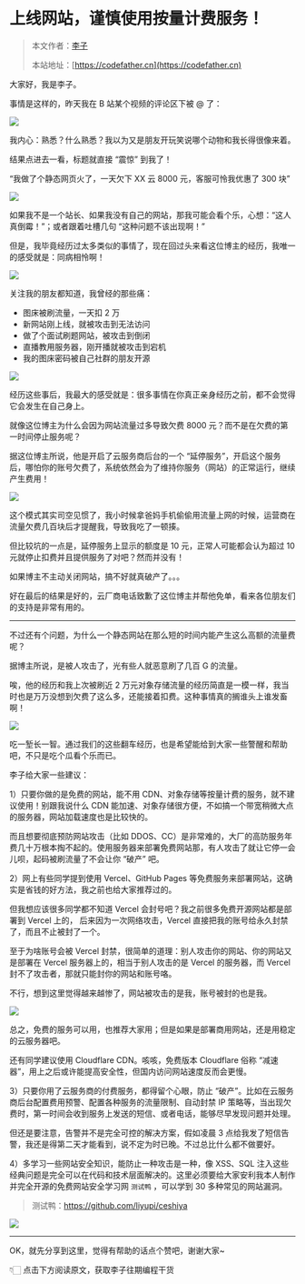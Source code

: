 # 上线网站，谨慎使用按量计费服务！

> 本文作者：[李子](https://yuyuanweb.feishu.cn/wiki/Abldw5WkjidySxkKxU2cQdAtnah)
>
> 本站地址：[https://codefather.cn](https://codefather.cn)

大家好，我是李子。

事情是这样的，昨天我在 B 站某个视频的评论区下被 @ 了：

![](https://pic.yupi.icu/5563/202311080914326.png)

我内心：熟悉？什么熟悉？我以为又是朋友开玩笑说哪个动物和我长得很像来着。

结果点进去一看，标题就直接 “震惊” 到我了！

“我做了个静态网页火了，一天欠下 XX 云 8000 元，客服可怜我优惠了 300 块”

![](https://pic.yupi.icu/5563/202311080914021.png)

如果我不是一个站长、如果我没有自己的网站，那我可能会看个乐，心想：“这人真倒霉！”；或者跟着吐槽几句 “这种问题不该出现啊！”

但是，我毕竟经历过太多类似的事情了，现在回过头来看这位博主的经历，我唯一的感受就是：同病相怜啊！

![](https://pic.yupi.icu/5563/202311080914327.png)

关注我的朋友都知道，我曾经的那些痛：

- 图床被刷流量，一天扣 2 万
- 新网站刚上线，就被攻击到无法访问
- 做了个面试刷题网站，被攻击到倒闭
- 直播教用服务器，刚开播就被攻击到宕机
- 我的图床密码被自己社群的朋友开源

![](https://pic.yupi.icu/5563/202311080914333.jpeg)

经历这些事后，我最大的感受就是：很多事情在你真正亲身经历之前，都不会觉得它会发生在自己身上。

就像这位博主为什么会因为网站流量过多导致欠费 8000 元？而不是在欠费的第一时间停止服务呢？

据这位博主所说，他是开启了云服务商后台的一个 “延停服务”，开启这个服务后，哪怕你的账号欠费了，系统依然会为了维持你服务（网站）的正常运行，继续产生费用！

![](https://pic.yupi.icu/5563/202311080914331.jpeg)

这个模式其实司空见惯了，我小时候拿爸妈手机偷偷用流量上网的时候，运营商在流量欠费几百块后才提醒我，导致我吃了一顿揍。

但比较坑的一点是，延停服务上显示的额度是 10 元，正常人可能都会认为超过 10 元就停止扣费并且提供服务了对吧？然而并没有！

如果博主不主动关闭网站，搞不好就真破产了。。。

好在最后的结果是好的，云厂商电话致歉了这位博主并帮他免单，看来各位朋友们的支持是非常有用的。



------


不过还有个问题，为什么一个静态网站在那么短的时间内能产生这么高额的流量费呢？

据博主所说，是被人攻击了，光有些人就恶意刷了几百 G 的流量。

唉，他的经历和我上次被刷近 2 万元对象存储流量的经历简直是一模一样，我当时也是万万没想到欠费了这么多，还能接着扣费。这种事情真的搁谁头上谁发畜啊！

![](https://pic.yupi.icu/5563/202311080914620.png)

吃一堑长一智。通过我们的这些翻车经历，也是希望能给到大家一些警醒和帮助吧，不只是吃个瓜看个乐而已。

李子给大家一些建议：

1）只要你做的是免费的网站，能不用 CDN、对象存储等按量计费的服务，就不建议使用！别跟我说什么 CDN 能加速、对象存储很方便，不如搞一个带宽稍微大点的服务器，网站加载速度也是比较快的。

而且想要彻底预防网站攻击（比如 DDOS、CC）是非常难的，大厂的高防服务年费几十万根本掏不起的。使用服务器来部署免费网站那，有人攻击了就让它停一会儿呗，起码被刷流量了不会让你 “破产” 吧。

2）网上有些同学提到使用 Vercel、GitHub Pages 等免费服务来部署网站，这确实是省钱的好方法，我之前也给大家推荐过的。

但我想应该很多同学都不知道 Vercel 会封号吧？我之前很多免费开源网站都是部署到 Vercel 上的， 后来因为一次网络攻击，Vercel 直接把我的账号给永久封禁了，而且不止被封了一个。

至于为啥账号会被 Vercel 封禁，很简单的道理：别人攻击你的网站、你的网站又是部署在 Vercel 服务器上的，相当于别人攻击的是 Vercel 的服务器，而 Vercel 封不了攻击者，那就只能封你的网站和账号咯。

不行，想到这里觉得越来越惨了，网站被攻击的是我，账号被封的也是我。

![](https://pic.yupi.icu/5563/202311080914833.png)

总之，免费的服务可以用，也推荐大家用；但是如果是部署商用网站，还是用稳定的云服务器吧。

还有同学建议使用 Cloudflare CDN。咳咳，免费版本 Cloudflare 俗称 “减速器”，用上之后或许能提高安全性，但国内访问网站速度反而会更慢。

3）只要你用了云服务商的付费服务，都得留个心眼，防止 “破产”。比如在云服务商后台配置费用预警、配置各种服务的流量限制、自动封禁 IP 策略等，当出现欠费时，第一时间会收到服务上发送的短信、或者电话，能够尽早发现问题并处理。

但还是要注意，告警并不是完全可控的解决方案，假如凌晨 3 点给我发了短信告警，我还是得第二天才能看到，说不定为时已晚。不过总比什么都不做要好。

4）多学习一些网站安全知识，能防止一种攻击是一种，像 XSS、SQL 注入这些经典问题是完全可以在代码和技术层面解决的。这里必须要给大家安利我本人制作并完全开源的免费网站安全学习网 `测试鸭` ，可以学到 30 多种常见的网站漏洞。

> 测试鸭：https://github.com/liyupi/ceshiya

![](https://pic.yupi.icu/5563/202311080914823.png)

------


OK，就先分享到这里，觉得有帮助的话点个赞吧，谢谢大家~

👇🏻 点击下方阅读原文，获取李子往期编程干货